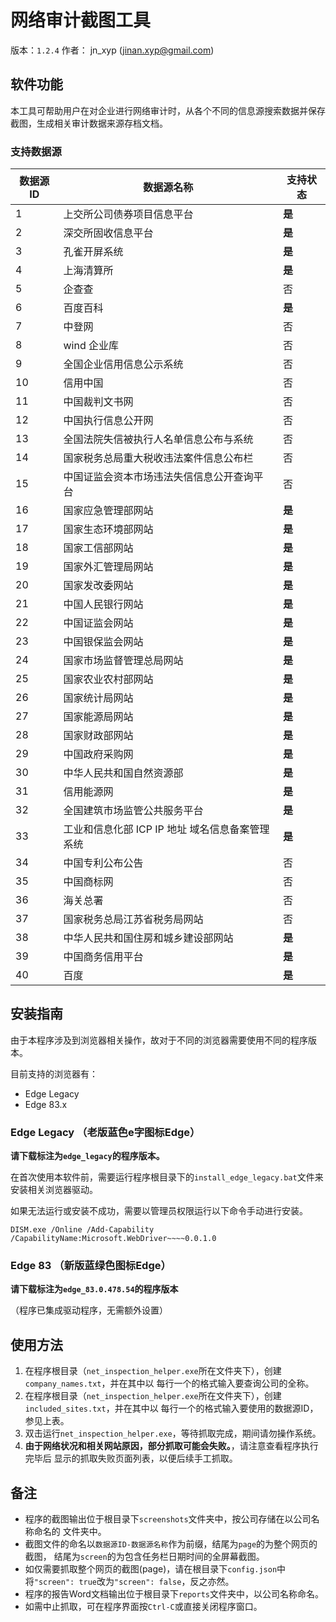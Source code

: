 # 网络审计截图工具
版本：`1.2.4` 作者： jn_xyp (jinan.xyp@gmail.com)

## 软件功能

本工具可帮助用户在对企业进行网络审计时，从各个不同的信息源搜索数据并保存截图，生成相关审计数据来源存档文档。

### 支持数据源

|数据源ID|数据源名称|支持状态|
|-|-|-|
|1|上交所公司债券项目信息平台| **是** |
|2|深交所固收信息平台 |**是**|
|3|孔雀开屏系统|**是**|
|4|上海清算所|**是**|
|5|企查查|否|
|6|百度百科|**是**|
|7|中登网|否|
|8|wind 企业库|否|
|9|全国企业信用信息公示系统|否|
|10|信用中国|否|
|11|中国裁判文书网|否|
|12|中国执行信息公开网|否|
|13|全国法院失信被执行人名单信息公布与系统|否|
|14|国家税务总局重大税收违法案件信息公布栏|否|
|15|中国证监会资本市场违法失信信息公开查询平台|否|
|16|国家应急管理部网站|**是**|
|17|国家生态环境部网站|**是**|
|18|国家工信部网站|**是**|
|19|国家外汇管理局网站|**是**|
|20|国家发改委网站|**是**|
|21|中国人民银行网站|**是**|
|22|中国证监会网站|**是**|
|23|中国银保监会网站|**是**|
|24|国家市场监督管理总局网站|**是**|
|25|国家农业农村部网站|**是**|
|26|国家统计局网站|**是**|
|27|国家能源局网站|**是**|
|28|国家财政部网站|**是**|
|29|中国政府采购网|**是**|
|30|中华人民共和国自然资源部|**是**|
|31|信用能源网|**是**|
|32|全国建筑市场监管公共服务平台|**是**|
|33|工业和信息化部 ICP IP 地址 域名信息备案管理系统|**是**|
|34|中国专利公布公告|否|
|35|中国商标网|否|
|36|海关总署|否|
|37|国家税务总局江苏省税务局网站|否|
|38|中华人民共和国住房和城乡建设部网站|**是**|
|39|中国商务信用平台|**是**|
|40|百度|**是**|

## 安装指南

由于本程序涉及到浏览器相关操作，故对于不同的浏览器需要使用不同的程序版本。

目前支持的浏览器有：
- Edge Legacy
- Edge 83.x

### Edge Legacy （老版蓝色e字图标Edge）

**请下载标注为`edge_legacy`的程序版本。**

在首次使用本软件前，需要运行程序根目录下的`install_edge_legacy.bat`文件来安装相关浏览器驱动。

如果无法运行或安装不成功，需要以管理员权限运行以下命令手动进行安装。

`DISM.exe /Online /Add-Capability /CapabilityName:Microsoft.WebDriver~~~~0.0.1.0`

### Edge 83 （新版蓝绿色图标Edge）

**请下载标注为`edge_83.0.478.54`的程序版本**

（程序已集成驱动程序，无需额外设置）

## 使用方法

1. 在程序根目录（`net_inspection_helper.exe`所在文件夹下），创建`company_names.txt`，并在其中以
每行一个的格式输入要查询公司的全称。
2. 在程序根目录（`net_inspection_helper.exe`所在文件夹下），创建`included_sites.txt`，并在其中以
每行一个的格式输入要使用的数据源ID，参见上表。
3. 双击运行`net_inspection_helper.exe`，等待抓取完成，期间请勿操作系统。
4. **由于网络状况和相关网站原因，部分抓取可能会失败。**，请注意查看程序执行完毕后
显示的抓取失败页面列表，以便后续手工抓取。

## 备注

- 程序的截图输出位于根目录下`screenshots`文件夹中，按公司存储在以公司名称命名的
文件夹中。
- 截图文件的命名以`数据源ID-数据源名称`作为前缀，结尾为`page`的为整个网页的截图，
结尾为`screen`的为包含任务栏日期时间的全屏幕截图。
- 如仅需要抓取整个网页的截图(page)，请在根目录下`config.json`中将`"screen": true`改为`"screen": false`，反之亦然。
- 程序的报告Word文档输出位于根目录下`reports`文件夹中，以公司名称命名。
- 如需中止抓取，可在程序界面按`Ctrl-C`或直接关闭程序窗口。

